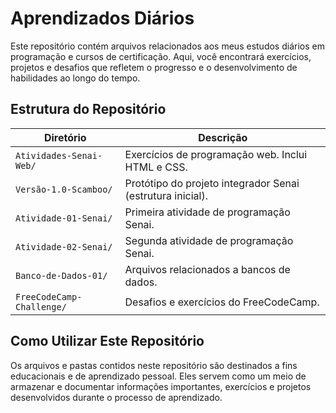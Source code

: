 # Aprendizados Diários

Este repositório contém arquivos relacionados aos meus estudos diários em programação e cursos de certificação. Aqui, você encontrará exercícios, projetos e desafios que refletem o progresso e o desenvolvimento de habilidades ao longo do tempo.

## Estrutura do Repositório

| Diretório                        | Descrição                                                        |
|----------------------------------|------------------------------------------------------------------|
| `Atividades-Senai-Web/`           | Exercícios de programação web. Inclui HTML e CSS.                |
| `Versão-1.0-Scamboo/`             | Protótipo do projeto integrador Senai (estrutura inicial).       |
| `Atividade-01-Senai/`             | Primeira atividade de programação Senai.                         |
| `Atividade-02-Senai/`             | Segunda atividade de programação Senai.                          |
| `Banco-de-Dados-01/`              | Arquivos relacionados a bancos de dados.                         |
| `FreeCodeCamp-Challenge/`         | Desafios e exercícios do FreeCodeCamp.                           |


## Como Utilizar Este Repositório

Os arquivos e pastas contidos neste repositório são destinados a fins educacionais e de aprendizado pessoal. Eles servem como um meio de armazenar e documentar informações importantes, exercícios e projetos desenvolvidos durante o processo de aprendizado.
